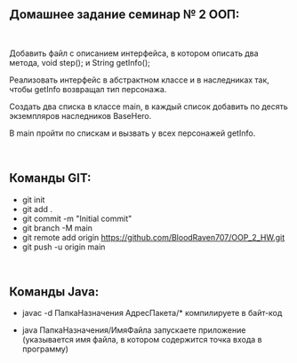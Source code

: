 ## Домашнее задание семинар № 2 ООП:

<br />

Добавить файл с описанием интерфейса, в котором описать два метода, void step(); и String getInfo();

Реализовать интерфейс в абстрактном классе и в наследниках так, чтобы getInfo возвращал тип персонажа.

Создать два списка в классе main, в каждый список добавить по десять экземпляров наследников BaseHero.

В main пройти по спискам и вызвать у всех персонажей getInfo.

<br />

## Команды GIT:

- git init
- git add .
- git commit -m "Initial commit"
- git branch -M main
- git remote add origin https://github.com/BloodRaven707/OOP_2_HW.git
- git push -u origin main

<br />

## Команды Java:
- javac -d ПапкаНазначения АдресПакета/* компилируете в байт-код

- java ПапкаНазначения/ИмяФайла запускаете приложение (указывается имя файла, в котором содержится точка входа в программу)